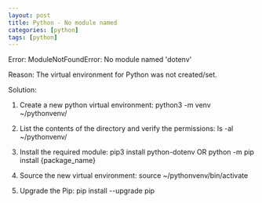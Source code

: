 ```yaml
---
layout: post
title: Python - No module named
categories: [python]
tags: [python]
---
```



Error:
ModuleNotFoundError: No module named 'dotenv'

Reason:
The virtual environment for Python was not created/set.

Solution:
1. Create a new python virtual environment:
    python3 -m venv ~/pythonvenv/

2. List the contents of the directory and verify the permissions:
ls -al ~/pythonvenv/

3. Install the required module: 
pip3 install python-dotenv
OR
python -m pip install {package_name}

4. Source the new virtual environment:
source ~/pythonvenv/bin/activate

5. Upgrade the Pip:
pip install --upgrade pip